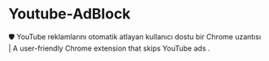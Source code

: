 # Youtube-AdBlock
🛡️ YouTube reklamlarını otomatik atlayan kullanıcı dostu bir Chrome uzantısı | A user-friendly Chrome extension that skips YouTube ads .
